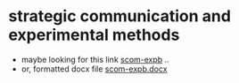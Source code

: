 # strategic communication and experimental methods

- maybe looking for this link [scom-expb](web/) ..
- or, formatted docx file [scom-expb.docx](https://github.com/nils-holmberg/scom-expb/raw/main/tmp/scom-expb.docx)


